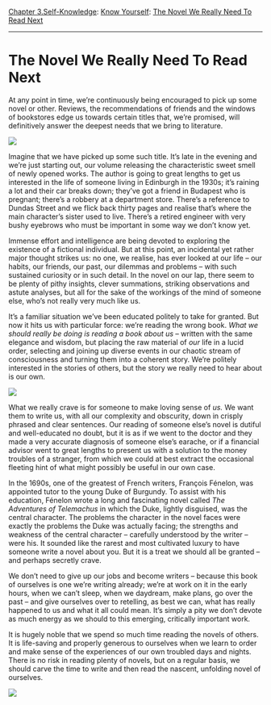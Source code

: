 [Chapter 3.Self-Knowledge](https://www.theschooloflife.com/thebookoflife/category/self-knowledge/): [Know Yourself](https://www.theschooloflife.com/thebookoflife/category/self-knowledge/know-yourself/): [The Novel We Really Need To Read Next](https://www.theschooloflife.com/thebookoflife/the-novel-we-really-need-to-read-next/)

* * *

# The Novel We Really Need To Read Next

At any point in time, we’re continuously being encouraged to pick up some novel or other. Reviews, the recommendations of friends and the windows of bookstores edge us towards certain titles that, we’re promised, will definitively answer the deepest needs that we bring to literature.

![](http://totallyhistory.com/wp-content/uploads/2013/01/Woman-Reading-by-Henri-Matisse.jpg)

Imagine that we have picked up some such title. It’s late in the evening and we’re just starting out, our volume releasing the characteristic sweet smell of newly opened works. The author is going to great lengths to get us interested in the life of someone living in Edinburgh in the 1930s; it’s raining a lot and their car breaks down; they’ve got a friend in Budapest who is pregnant; there’s a robbery at a department store. There’s a reference to Dundas Street and we flick back thirty pages and realise that’s where the main character’s sister used to live. There’s a retired engineer with very bushy eyebrows who must be important in some way we don’t know yet.

Immense effort and intelligence are being devoted to exploring the existence of a fictional individual. But at this point, an incidental yet rather major thought strikes us: no one, we realise, has ever looked at our life – our habits, our friends, our past, our dilemmas and problems – with such sustained curiosity or in such detail. In the novel on our lap, there seem to be plenty of pithy insights, clever summations, striking observations and astute analyses, but all for the sake of the workings of the mind of someone else, who’s not really very much like us.

It’s a familiar situation we’ve been educated politely to take for granted. But now it hits us with particular force: we’re reading the wrong book. _What we should really be doing is reading a book about us_ – written with the same elegance and wisdom, but placing the raw material of _our_ life in a lucid order, selecting and joining up diverse events in our chaotic stream of consciousness and turning them into a coherent story. We’re politely interested in the stories of others, but the story we really need to hear about is our own.

![](https://www.theschooloflife.com/thebookoflife/wp-content/uploads/2018/01/Fragonard_The_Reader-815x1024.jpg)

What we really crave is for someone to make loving sense of _us._ We want them to write us, with all our complexity and obscurity, down in crisply phrased and clear sentences. Our reading of someone else’s novel is dutiful and well-educated no doubt, but it is as if we went to the doctor and they made a very accurate diagnosis of someone else’s earache, or if a financial advisor went to great lengths to present us with a solution to the money troubles of a stranger, from which we could at best extract the occasional fleeting hint of what might possibly be useful in our own case.

In the 1690s, one of the greatest of French writers, François Fénelon, was appointed tutor to the young Duke of Burgundy. To assist with his education, Fénelon wrote a long and fascinating novel called _The Adventures of Telemachus_ in which the Duke, lightly disguised, was the central character. The problems the character in the novel faces were exactly the problems the Duke was actually facing; the strengths and weakness of the central character – carefully understood by the writer – were his. It sounded like the rarest and most cultivated luxury to have someone write a novel about you. But it is a treat we should all be granted – and perhaps secretly crave.

We don’t need to give up our jobs and become writers – because this book of ourselves is one we’re writing already; we’re at work on it in the early hours, when we can’t sleep, when we daydream, make plans, go over the past – and give ourselves over to retelling, as best we can, what has really happened to us and what it all could mean. It’s simply a pity we don’t devote as much energy as we should to this emerging, critically important work.

It is hugely noble that we spend so much time reading the novels of others. It is life-saving and properly generous to ourselves when we learn to order and make sense of the experiences of our own troubled days and nights. There is no risk in reading plenty of novels, but on a regular basis, we should carve the time to write and then read the nascent, unfolding novel of ourselves.

[![](https://img.youtube.com/vi/nYiHToiki28/0.jpg)](https://www.youtube.com/embed/nYiHToiki28 '')
